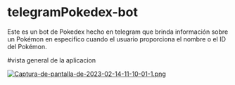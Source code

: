 # telegramPokedex-bot
Este es un bot de Pokedex hecho en telegram que brinda información sobre un Pokémon en especifico cuando el usuario proporciona el nombre o el ID del Pokémon. 


#vista general de la aplicacion

[![Captura-de-pantalla-de-2023-02-14-11-10-01-1.png](https://i.postimg.cc/NMJPX8wB/Captura-de-pantalla-de-2023-02-14-11-10-01-1.png)](https://postimg.cc/N9X4qHMz)
